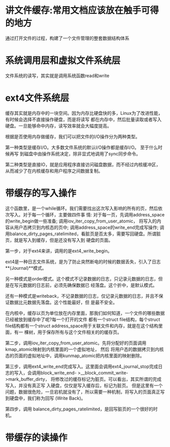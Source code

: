# 讲文件缓存:常用文档应该放在触手可得的地方

通过打开文件的过程，构建了一个文件管理的整套数据结构体系


# 系统调用层和虚拟文件系统层

文件系统的读写，其实就是调用系统函数read和write


# ext4文件系统层

缓存其实就是内存中的一块空间。因为内存比硬盘快的多，Linux为了改进性能，有时候会选择不直接操作硬盘，而是将读写
都在内存中，然后批量读取或者写入硬盘。一旦能够命中内存，读写效率就会大幅度提高。

根据是否使用内存做缓存，我们可以把文件的I/O操作分为两种类型。


第一种类型是缓存I/O。大多数文件系统的默认I/O操作都是缓存I/O。
至于什么时候再写 到磁盘中由操作系统决定，除非显式地调用了sync同步命令。

第二种类型是直接IO，就是应用程序直接访问磁盘数据，而不经过内核缓冲区，从而减少了在内核缓存和用户程序之间数据复制。


# 带缓存的写入操作

这个函数里，是一个while循环。我们需要找出这次写入影响的所有的⻚，然后依次写入。对于每一个循环，主要做四件事 情:
对于每一⻚，先调用address_space的write_begin做一些准备; 调用iov_iter_copy_from_user_atomic，
将写入的内容从用户态拷⻉到内核态的⻚中; 
调用address_space的write_end完成写操作; 
调用balance_dirty_pages_ratelimited，看脏⻚是否太多，需要写回硬盘。所谓脏⻚，就是写入到缓存，但是还没有写入到 硬盘的⻚面。


第一步，对于ext4来讲，调用的是ext4_write_begin。

ext4是一种日志文件系统，是为了防止突然断电的时候的数据丢失，引入了日志**(Journal)**模式。

另一种模式是order模式。这个模式不记录数据的日志，只记录元数据的日志，但是在写元数据的日志前，必须先确保数据已 经落盘。这个折中，是默认模式。

还有一种模式是writeback，不记录数据的日志，仅记录元数据的日志，并且不保证数据比元数据先落盘。这个性能最好，但 是最不安全。


在内核中，缓存以⻚为单位放在内存里面，那我们如何知道，一个文件的哪些数据已经被放到缓存中了呢?每一个打开的文件 
都有一个struct file结构，每个struct file结构都有一个struct address_space用于关联文件和内存，就是在这个结构里面，有一 棵树，用于保存所有与这个文件相关的的缓存⻚。




第二步，调用iov_iter_copy_from_user_atomic。先将分配好的⻚面调用kmap_atomic映射到内核里面的一个虚拟地址，
然后 将用户态的数据拷⻉到内核态的⻚面的虚拟地址中，调用kunmap_atomic把内核里面的映射删除。



第三步，调用ext4_write_end完成写入。这里面会调用ext4_journal_stop完成日志的写入，会调用block_write_end- >__block_commit_write->mark_buffer_dirty，
将修改过的缓存标记为脏⻚。可以看出，其实所谓的完成写入，并没有真正写 入硬盘，仅仅是写入缓存后，标记为脏⻚。
但是这里有一个问题，数据很危险，一旦宕机就没有了，所以需要一种机制，将写入的⻚面真正写到硬盘中，我们称为回写 (Write Back)。


第四步，调用 balance_dirty_pages_ratelimited，是回写脏⻚的一个很好的时机。


# 带缓存的读操作



























